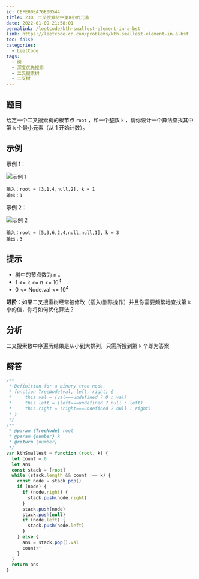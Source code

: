 ```yaml
---
id: CEFE00EA76E00544
title: 230、二叉搜索树中第K小的元素
date: 2022-01-09 21:58:01
permalink: /leetcode/kth-smallest-element-in-a-bst
link: https://leetcode-cn.com/problems/kth-smallest-element-in-a-bst
toc: false
categories:
  - LeetCode
tags:
  - 树
  - 深度优先搜索
  - 二叉搜索树
  - 二叉树
---
```


<Level type='medium'/>

## 题目

给定一个二叉搜索树的根节点 `root` ，和一个整数 `k` ，请你设计一个算法查找其中第 `k` 个最小元素（从 1 开始计数）。

## 示例

示例 1：

![示例 1](/img/leetcode/0200-0299/230.1.png)

```text
输入：root = [3,1,4,null,2], k = 1
输出：1
```

示例 2：

![示例 2](/img/leetcode/0200-0299/230.2.png)

```text
输入：root = [5,3,6,2,4,null,null,1], k = 3
输出：3
```

## 提示

- 树中的节点数为 n 。
- 1 <= k <= n <= 10<sup>4</sup>
- 0 <= Node.val <= 10<sup>4</sup>

**进阶**：如果二叉搜索树经常被修改（插入/删除操作）并且你需要频繁地查找第 `k` 小的值，你将如何优化算法？

## 分析

二叉搜索数中序遍历结果是从小到大排列，只需所搜到第 `k` 个即为答案

## 解答

```javascript
/**
 * Definition for a binary tree node.
 * function TreeNode(val, left, right) {
 *     this.val = (val===undefined ? 0 : val)
 *     this.left = (left===undefined ? null : left)
 *     this.right = (right===undefined ? null : right)
 * }
 */
/**
 * @param {TreeNode} root
 * @param {number} k
 * @return {number}
 */
var kthSmallest = function (root, k) {
  let count = 0
  let ans
  const stack = [root]
  while (stack.length && count !== k) {
    const node = stack.pop()
    if (node) {
      if (node.right) {
        stack.push(node.right)
      }
      stack.push(node)
      stack.push(null)
      if (node.left) {
        stack.push(node.left)
      }
    } else {
      ans = stack.pop().val
      count++
    }
  }
  return ans
}
```
